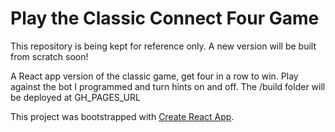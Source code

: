 # Play the Classic Connect Four Game

This repository is being kept for reference only. A new version will be built from scratch soon!

A React app version of the classic game, get four in a row to win.
Play against the bot I programmed and turn hints on and off.
The /build folder will be deployed at GH_PAGES_URL

This project was bootstrapped with [Create React App](https://github.com/facebook/create-react-app).

